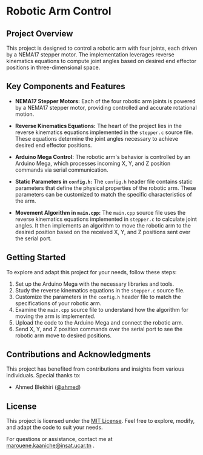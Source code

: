 # Robotic Arm Control

## Project Overview

This project is designed to control a robotic arm with four joints, each driven by a NEMA17 stepper motor. The implementation leverages reverse kinematics equations to compute joint angles based on desired end effector positions in three-dimensional space.

## Key Components and Features

- **NEMA17 Stepper Motors:** Each of the four robotic arm joints is powered by a NEMA17 stepper motor, providing controlled and accurate rotational motion.

- **Reverse Kinematics Equations:** The heart of the project lies in the reverse kinematics equations implemented in the `stepper.c` source file. These equations determine the joint angles necessary to achieve desired end effector positions.

- **Arduino Mega Control:** The robotic arm's behavior is controlled by an Arduino Mega, which processes incoming X, Y, and Z position commands via serial communication.

- **Static Parameters in `config.h`:** The `config.h` header file contains static parameters that define the physical properties of the robotic arm. These parameters can be customized to match the specific characteristics of the arm.

- **Movement Algorithm in `main.cpp`:** The `main.cpp` source file uses the reverse kinematics equations implemented in `stepper.c` to calculate joint angles. It then implements an algorithm to move the robotic arm to the desired position based on the received X, Y, and Z positions sent over the serial port.

## Getting Started

To explore and adapt this project for your needs, follow these steps:

1. Set up the Arduino Mega with the necessary libraries and tools.
2. Study the reverse kinematics equations in the `stepper.c` source file.
3. Customize the parameters in the `config.h` header file to match the specifications of your robotic arm.
4. Examine the `main.cpp` source file to understand how the algorithm for moving the arm is implemented.
5. Upload the code to the Arduino Mega and connect the robotic arm.
6. Send X, Y, and Z position commands over the serial port to see the robotic arm move to desired positions.

## Contributions and Acknowledgments

This project has benefited from contributions and insights from various individuals. Special thanks to:

- Ahmed Blekhiri ([@ahmed](https://github.com/AHMED-BELKHIRI))

## License

This project is licensed under the [MIT License](LICENSE). Feel free to explore, modify, and adapt the code to suit your needs.

For questions or assistance, contact me at marouene.kaaniche@insat.ucar.tn .
